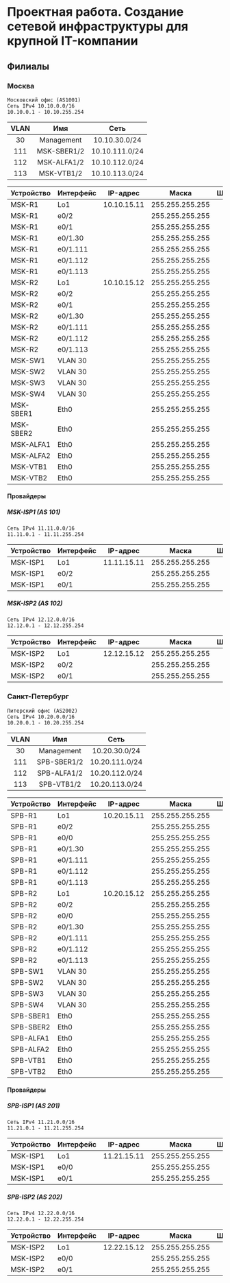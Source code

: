 # Проектная работа. Создание сетевой инфраструктуры для крупной IT-компании
## Филиалы
### Москва
```
Московский офис (AS1001)
Сеть IPv4 10.10.0.0/16
10.10.0.1 - 10.10.255.254
```
|    VLAN    |     Имя     |      Сеть     |
|:----------:|:-----------:|:-------------:|
|     30     | Management  | 10.10.30.0/24 |
|     111    | MSK-SBER1/2 | 10.10.111.0/24|
|     112    | MSK-ALFA1/2 | 10.10.112.0/24|
|     113    | MSK-VTB1/2  | 10.10.113.0/24|

|  Устройство  |  Интерфейс |   IP-адрес    |      Маска      |    Шлюз    |
|--------------|------------|---------------|-----------------|------------|
| MSK-R1       |    Lo1     | 10.10.15.11   | 255.255.255.255 |            |
| MSK-R1       |    e0/2    |               | 255.255.255.255 |            |
| MSK-R1       |    e0/1    |               | 255.255.255.255 |            |
| MSK-R1       |  e0/1.30   |               | 255.255.255.255 |            |
| MSK-R1       |  e0/1.111  |               | 255.255.255.255 |            |
| MSK-R1       |  e0/1.112  |               | 255.255.255.255 |            |
| MSK-R1       |  e0/1.113  |               | 255.255.255.255 |            |
| MSK-R2       |    Lo1     | 10.10.15.12   | 255.255.255.255 |            |
| MSK-R2       |    e0/2    |               | 255.255.255.255 |            |
| MSK-R2       |    e0/1    |               | 255.255.255.255 |            |
| MSK-R2       |  e0/1.30   |               | 255.255.255.255 |            |
| MSK-R2       |  e0/1.111  |               | 255.255.255.255 |            |
| MSK-R2       |  e0/1.112  |               | 255.255.255.255 |            |
| MSK-R2       |  e0/1.113  |               | 255.255.255.255 |            |
| MSK-SW1      |   VLAN 30  |               | 255.255.255.255 |            |
| MSK-SW2      |   VLAN 30  |               | 255.255.255.255 |            |
| MSK-SW3      |   VLAN 30  |               | 255.255.255.255 |            |
| MSK-SW4      |   VLAN 30  |               | 255.255.255.255 |            |
| MSK-SBER1    |   Eth0     |               | 255.255.255.255 |            |
| MSK-SBER2    |   Eth0     |               | 255.255.255.255 |            |
| MSK-ALFA1    |   Eth0     |               | 255.255.255.255 |            |
| MSK-ALFA2    |   Eth0     |               | 255.255.255.255 |            |
| MSK-VTB1     |   Eth0     |               | 255.255.255.255 |            |
| MSK-VTB2     |   Eth0     |               | 255.255.255.255 |            |

#### Провайдеры
##### MSK-ISP1 (AS 101)
```
Сеть IPv4 11.11.0.0/16
11.11.0.1 - 11.11.255.254
```
|  Устройство  |  Интерфейс |   IP-адрес    |      Маска      |    Шлюз    |
|--------------|------------|---------------|-----------------|------------|
| MSK-ISP1     |    Lo1     | 11.11.15.11   | 255.255.255.255 |            |
| MSK-ISP1     |    e0/2    |               | 255.255.255.255 |            |
| MSK-ISP1     |    e0/1    |               | 255.255.255.255 |            |

##### MSK-ISP2 (AS 102)
```
Сеть IPv4 12.12.0.0/16
12.12.0.1 - 12.12.255.254
```
|  Устройство  |  Интерфейс |   IP-адрес    |      Маска      |    Шлюз    |
|--------------|------------|---------------|-----------------|------------|
| MSK-ISP2     |    Lo1     | 12.12.15.12   | 255.255.255.255 |            |
| MSK-ISP2     |    e0/2    |               | 255.255.255.255 |            |
| MSK-ISP2     |    e0/1    |               | 255.255.255.255 |            |


### Санкт-Петербург
```
Питерский офис (AS2002)
Сеть IPv4 10.20.0.0/16
10.20.0.1 - 10.20.255.254
```
|    VLAN    |     Имя     |      Сеть     |
|:----------:|:-----------:|:-------------:|
|     30     | Management  | 10.20.30.0/24 |
|     111    | SPB-SBER1/2 | 10.20.111.0/24|
|     112    | SPB-ALFA1/2 | 10.20.112.0/24|
|     113    | SPB-VTB1/2  | 10.20.113.0/24|

|  Устройство  |  Интерфейс |   IP-адрес    |      Маска      |    Шлюз    |
|--------------|------------|---------------|-----------------|------------|
| SPB-R1       |    Lo1     | 10.20.15.11   | 255.255.255.255 |            |
| SPB-R1       |    e0/2    |               | 255.255.255.255 |            |
| SPB-R1       |    e0/0    |               | 255.255.255.255 |            |
| SPB-R1       |  e0/1.30   |               | 255.255.255.255 |            |
| SPB-R1       |  e0/1.111  |               | 255.255.255.255 |            |
| SPB-R1       |  e0/1.112  |               | 255.255.255.255 |            |
| SPB-R1       |  e0/1.113  |               | 255.255.255.255 |            |
| SPB-R2       |    Lo1     | 10.20.15.12   | 255.255.255.255 |            |
| SPB-R2       |    e0/2    |               | 255.255.255.255 |            |
| SPB-R2       |    e0/0    |               | 255.255.255.255 |            |
| SPB-R2       |  e0/1.30   |               | 255.255.255.255 |            |
| SPB-R2       |  e0/1.111  |               | 255.255.255.255 |            |
| SPB-R2       |  e0/1.112  |               | 255.255.255.255 |            |
| SPB-R2       |  e0/1.113  |               | 255.255.255.255 |            |
| SPB-SW1      |   VLAN 30  |               | 255.255.255.255 |            |
| SPB-SW2      |   VLAN 30  |               | 255.255.255.255 |            |
| SPB-SW3      |   VLAN 30  |               | 255.255.255.255 |            |
| SPB-SW4      |   VLAN 30  |               | 255.255.255.255 |            |
| SPB-SBER1    |   Eth0     |               | 255.255.255.255 |            |
| SPB-SBER2    |   Eth0     |               | 255.255.255.255 |            |
| SPB-ALFA1    |   Eth0     |               | 255.255.255.255 |            |
| SPB-ALFA2    |   Eth0     |               | 255.255.255.255 |            |
| SPB-VTB1     |   Eth0     |               | 255.255.255.255 |            |
| SPB-VTB2     |   Eth0     |               | 255.255.255.255 |            |

#### Провайдеры
##### SPB-ISP1 (AS 201)
```
Сеть IPv4 11.21.0.0/16
11.21.0.1 - 11.21.255.254
```
|  Устройство  |  Интерфейс |   IP-адрес    |      Маска      |    Шлюз    |
|--------------|------------|---------------|-----------------|------------|
| MSK-ISP1     |    Lo1     | 11.21.15.11   | 255.255.255.255 |            |
| MSK-ISP1     |    e0/0    |               | 255.255.255.255 |            |
| MSK-ISP1     |    e0/1    |               | 255.255.255.255 |            |

##### SPB-ISP2 (AS 202)
```
Сеть IPv4 12.22.0.0/16
12.22.0.1 - 12.22.255.254
```
|  Устройство  |  Интерфейс |   IP-адрес    |      Маска      |    Шлюз    |
|--------------|------------|---------------|-----------------|------------|
| MSK-ISP2     |    Lo1     | 12.22.15.12   | 255.255.255.255 |            |
| MSK-ISP2     |    e0/0    |               | 255.255.255.255 |            |
| MSK-ISP2     |    e0/1    |               | 255.255.255.255 |            |
